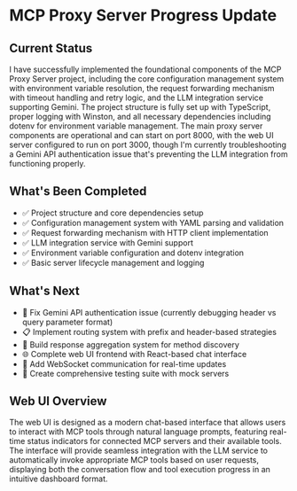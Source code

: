 # MCP Proxy Server Progress Update

## Current Status

I have successfully implemented the foundational components of the MCP Proxy Server project, including the core configuration management system with environment variable resolution, the request forwarding mechanism with timeout handling and retry logic, and the LLM integration service supporting Gemini. The project structure is fully set up with TypeScript, proper logging with Winston, and all necessary dependencies including dotenv for environment variable management. The main proxy server components are operational and can start on port 8000, with the web UI server configured to run on port 3000, though I'm currently troubleshooting a Gemini API authentication issue that's preventing the LLM integration from functioning properly.

## What's Been Completed
- ✅ Project structure and core dependencies setup
- ✅ Configuration management system with YAML parsing and validation
- ✅ Request forwarding mechanism with HTTP client implementation
- ✅ LLM integration service with Gemini support
- ✅ Environment variable configuration and dotenv integration
- ✅ Basic server lifecycle management and logging

## What's Next
- 🔧 Fix Gemini API authentication issue (currently debugging header vs query parameter format)
- 📋 Implement routing system with prefix and header-based strategies
- 🔄 Build response aggregation system for method discovery
- 🌐 Complete web UI frontend with React-based chat interface
- 🔗 Add WebSocket communication for real-time updates
- 🧪 Create comprehensive testing suite with mock servers

## Web UI Overview
The web UI is designed as a modern chat-based interface that allows users to interact with MCP tools through natural language prompts, featuring real-time status indicators for connected MCP servers and their available tools. The interface will provide seamless integration with the LLM service to automatically invoke appropriate MCP tools based on user requests, displaying both the conversation flow and tool execution progress in an intuitive dashboard format.